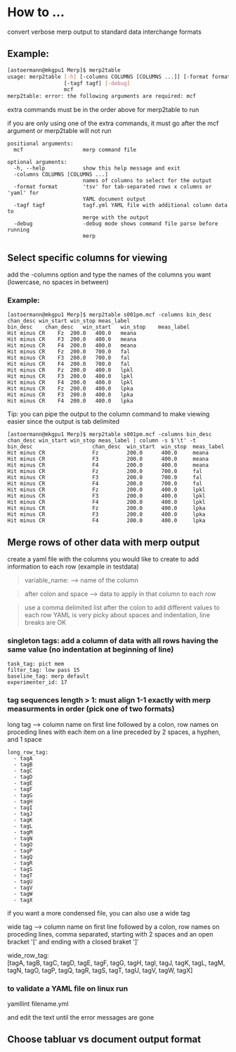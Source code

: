 # How to ...

convert verbose merp output to standard data interchange formats 
## Example:

```bash
[astoermann@mkgpu1 Merp]$ merp2table
usage: merp2table [-h] [-columns COLUMNS [COLUMNS ...]] [-format format]
                  [-tagf tagf] [-debug]
                  mcf
merp2table: error: the following arguments are required: mcf

```
extra commands must be in the order above for merp2table to run

if you are only using one of the extra commands, it must go after the mcf argument or merp2table will not run
```
positional arguments:
  mcf                   merp command file

optional arguments:
  -h, --help            show this help message and exit
  -columns COLUMNS [COLUMNS ...]
                        names of columns to select for the output
  -format format        'tsv' for tab-separated rows x columns or 'yaml' for
                        YAML document output
  -tagf tagf            tagf.yml YAML file with additional column data to
                        merge with the output
  -debug                -debug mode shows command file parse before running
                        merp
```




## Select specific columns for viewing
add the -columns option and type the names of the columns you want (lowercase, no spaces in between)
### Example:
```
[astoermann@mkgpu1 Merp]$ merp2table s001pm.mcf -columns bin_desc chan_desc win_start win_stop meas_label
bin_desc	chan_desc	win_start	win_stop	meas_label
Hit minus CR	Fz	200.0	400.0	meana
Hit minus CR	F3	200.0	400.0	meana
Hit minus CR	F4	200.0	400.0	meana
Hit minus CR	Fz	200.0	700.0	fal
Hit minus CR	F3	200.0	700.0	fal
Hit minus CR	F4	200.0	700.0	fal
Hit minus CR	Fz	200.0	400.0	lpkl
Hit minus CR	F3	200.0	400.0	lpkl
Hit minus CR	F4	200.0	400.0	lpkl
Hit minus CR	Fz	200.0	400.0	lpka
Hit minus CR	F3	200.0	400.0	lpka
Hit minus CR	F4	200.0	400.0	lpka
```
Tip: you can pipe the output to the column command to make viewing easier since the output is tab delimited 
```
[astoermann@mkgpu1 Merp]$ merp2table s001pm.mcf -columns bin_desc chan_desc win_start win_stop meas_label | column -s $'\t' -t 
bin_desc                   chan_desc  win_start  win_stop  meas_label
Hit minus CR               Fz         200.0      400.0     meana
Hit minus CR               F3         200.0      400.0     meana
Hit minus CR               F4         200.0      400.0     meana
Hit minus CR               Fz         200.0      700.0     fal
Hit minus CR               F3         200.0      700.0     fal
Hit minus CR               F4         200.0      700.0     fal
Hit minus CR               Fz         200.0      400.0     lpkl
Hit minus CR               F3         200.0      400.0     lpkl
Hit minus CR               F4         200.0      400.0     lpkl
Hit minus CR               Fz         200.0      400.0     lpka
Hit minus CR               F3         200.0      400.0     lpka
Hit minus CR               F4         200.0      400.0     lpka
```

## Merge rows of other data with merp output
create a yaml file with the columns you would like to create to add information to each row (example in testdata) 
> variable_name:  --> name of the column 

> after colon and space  --> data to apply in that column to each row 

> use a comma delimited list after the colon to add different values to each row 
YAML is very picky about spaces and indentation, line breaks are OK 

### singleton tags: add a column of data with all rows having the same value (no indentation at beginning of line) 
```
task_tag: pict mem 
filter_tag: low pass 15 
baseline_tag: merp default 
experimenter_id: 17 
```
### tag sequences length > 1: must align 1-1 exactly with merp measurments in order (pick one of two formats)
long tag --> column name on first line followed by a colon, row names on proceding lines with each item on a line preceded by 2 spaces, a hyphen, and 1 space 
```
long_row_tag:  
  - tagA 
  - tagB 
  - tagC 
  - tagD 
  - tagE 
  - tagF 
  - tagG 
  - tagH 
  - tagI 
  - tagJ 
  - tagK 
  - tagL 
  - tagM 
  - tagN 
  - tagO 
  - tagP 
  - tagQ 
  - tagR 
  - tagS 
  - tagT 
  - tagU 
  - tagV 
  - tagW 
  - tagX 
```

if you want a more condensed file, you can also use a wide tag

wide tag  --> column name on first line followed by a colon, row names on proceding lines, comma separated, starting with 2 spaces and an open bracket '[' and ending with a closed braket ']' 

wide_row_tag:  
  [tagA, tagB, tagC, tagD, tagE, tagF, tagG, tagH, tagI, tagJ,
  tagK, tagL, tagM, tagN, tagO, tagP, tagQ, tagR, tagS, tagT, 
  tagU, tagV, tagW, tagX] 



### to validate a YAML file on linux run
yamllint filename.yml 

and edit the text until the error messages are gone


## Choose tabluar vs document output format

